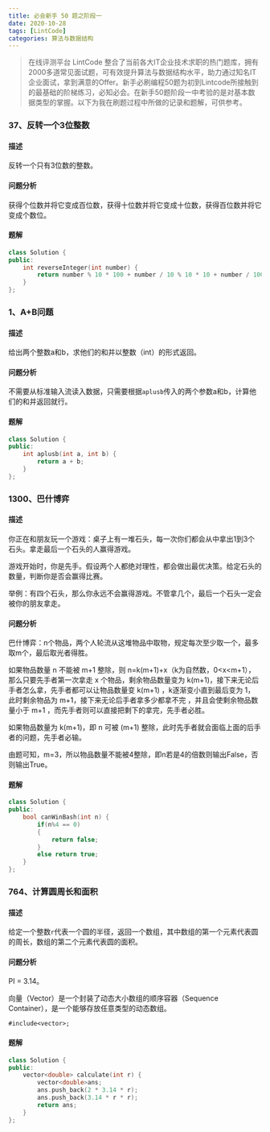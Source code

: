 ```yaml
---
title: 必会新手 50 题之阶段一
date: 2020-10-28
tags: [LintCode]
categories: 算法与数据结构
---
```


> 在线评测平台 LintCode 整合了当前各大IT企业技术求职的热门题库，拥有2000多道常见面试题，可有效提升算法与数据结构水平，助力通过知名IT企业面试，拿到满意的Offer。新手必刷编程50题为初到Lintcode所接触到的最基础的阶梯练习，必知必会。在新手50题阶段一中考验的是对基本数据类型的掌握。以下为我在刷题过程中所做的记录和题解，可供参考。

<!--more-->

### 37、反转一个3位整数

#### 描述

反转一个只有3位数的整数。

#### 问题分析

获得个位数并将它变成百位数，获得十位数并将它变成十位数，获得百位数并将它变成个数位。

#### 题解

```cpp
class Solution {
public:
    int reverseInteger(int number) {
        return number % 10 * 100 + number / 10 % 10 * 10 + number / 100;
    }
};
```

### 1、A+B问题

#### 描述

给出两个整数a和b，求他们的和并以整数（int）的形式返回。

#### 问题分析

不需要从标准输入流读入数据，只需要根据`aplusb`传入的两个参数a和b，计算他们的和并返回就行。

#### 题解

```cpp
class Solution {
public:
    int aplusb(int a, int b) {
        return a + b;
    }
};
```

### 1300、巴什博弈

#### 描述

你正在和朋友玩一个游戏：桌子上有一堆石头，每一次你们都会从中拿出1到3个石头。拿走最后一个石头的人赢得游戏。

游戏开始时，你是先手。假设两个人都绝对理性，都会做出最优决策。给定石头的数量，判断你是否会赢得比赛。

举例：有四个石头，那么你永远不会赢得游戏。不管拿几个，最后一个石头一定会被你的朋友拿走。

#### 问题分析

巴什博弈：n个物品，两个人轮流从这堆物品中取物，规定每次至少取一个，最多取m个，最后取光者得胜。

如果物品数量 n 不能被 m+1 整除，则 n=k(m+1)+x（k为自然数，0<x<m+1），那么只要先手者第一次拿走 x 个物品，剩余物品数量变为 k(m+1)，接下来无论后手者怎么拿，先手者都可以让物品数量变 k(m+1) ，k逐渐变小直到最后变为 1，此时剩余物品为 m+1，接下来无论后手者拿多少都拿不完 ，并且会使剩余物品数量小于 m+1 ，而先手者则可以直接把剩下的拿完，先手者必胜。

如果物品数量为 k(m+1)，即 n 可被 (m+1) 整除，此时先手者就会面临上面的后手者的问题，先手者必输。

由题可知，m=3，所以物品数量不能被4整除，即n若是4的倍数则输出False，否则输出True。

#### 题解

```cpp
class Solution {
public:
    bool canWinBash(int n) {
        if(n%4 == 0)
        {
            return false;
        }
        else return true;
    }
};
```

### 764、计算圆周长和面积

#### 描述

给定一个整数`r`代表一个圆的半径，返回一个数组，其中数组的第一个元素代表圆的周长，数组的第二个元素代表圆的面积。

#### 问题分析

PI = 3.14。

向量（Vector）是一个封装了动态大小数组的顺序容器（Sequence Container），是一个能够存放任意类型的动态数组。

`#include<vector>;`

#### 题解

```cpp
class Solution {
public:
    vector<double> calculate(int r) {
        vector<double>ans;
        ans.push_back(2 * 3.14 * r);
        ans.push_back(3.14 * r * r);
        return ans;
    }
};
```

